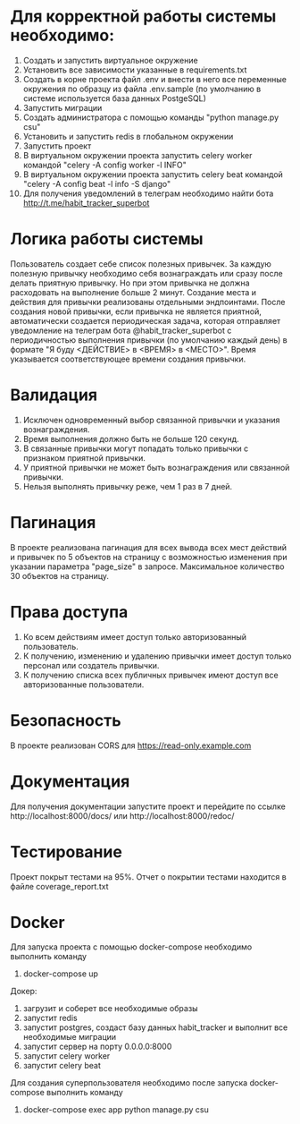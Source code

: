 # Для корректной работы системы необходимо:
1. Создать и запустить виртуальное окружение
2. Установить все зависимости указанные в requirements.txt
3. Создать в корне проекта файл .env и внести в него все переменные окружения по образцу из файла .env.sample (по умолчанию в системе используется база данных PostgeSQL)
4. Запустить миграции
5. Создать администратора с помощью команды "python manage.py csu"
6. Установить и запустить redis в глобальном окружении
7. Запустить проект
8. В виртуальном окружении проекта запустить celery worker командой "celery -A config worker -l INFO"
9. В виртуальном окружении проекта запустить celery beat командой "celery -A config beat -l info -S django"
10. Для получения уведомлений в телеграм необходимо найти бота http://t.me/habit_tracker_superbot
# Логика работы системы
Пользователь создает себе список полезных привычек. За каждую полезную привычку необходимо себя вознаграждать или сразу после делать приятную привычку. Но при этом привычка не должна расходовать на выполнение больше 2 минут. Создание места и действия для привычки реализованы отдельными эндпоинтами. После создания новой привычки, если привычка не является приятной, автоматически создается периодическая задача, которая отправляет уведомление на телеграм бота @habit_tracker_superbot с периодичностью выполнения привычки (по умолчанию каждый день) в формате "Я буду <ДЕЙСТВИЕ> в <ВРЕМЯ> в <МЕСТО>". Время указывается соответствующее времени создания привычки.

# Валидация
1. Исключен одновременный выбор связанной привычки и указания вознаграждения.
2. Время выполнения должно быть не больше 120 секунд.
3. В связанные привычки могут попадать только привычки с признаком приятной привычки.
4. У приятной привычки не может быть вознаграждения или связанной привычки.
5. Нельзя выполнять привычку реже, чем 1 раз в 7 дней.
# Пагинация
В проекте реализована пагинация для всех вывода всех мест действий и привычек по 5 объектов на страницу с возможностью изменения при указании параметра "page_size" в запросе. Максимальное количество 30 объектов на страницу.

# Права доступа
1. Ко всем действиям имеет доступ только авторизованный пользователь.
2. К получению, изменению и удалению привычки имеет доступ только персонал или создатель привычки.
3. К получению списка всех публичных привычек имеют доступ все авторизованные пользователи.
# Безопасность
В проекте реализован CORS для https://read-only.example.com

# Документация
Для получения документации запустите проект и перейдите по ссылке http://localhost:8000/docs/ или http://localhost:8000/redoc/

# Тестирование
Проект покрыт тестами на 95%. Отчет о покрытии тестами находится в файле coverage_report.txt

# Docker
Для запуска проекта с помощью docker-compose необходимо выполнить команду
1. docker-compose up
   
Докер:
1. загрузит и соберет все необходимые образы
2. запустит redis
3. запустит postgres, создаст базу данных habit_tracker и выполнит все необходимые миграции
4. запустит сервер на порту 0.0.0.0:8000
5. запустит celery worker
6. запустит celery beat

Для создания суперпользователя необходимо после запуска docker-compose выполнить команду

1. docker-compose exec app python manage.py csu
